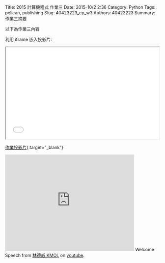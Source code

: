 Title: 2015 計算機程式 作業三
Date: 2015-10/2 2:36
Category: Python
Tags: pelican, publishing
Slug: 40423223_cp_w3
Authors: 40423223
Summary: 作業三摘要

以下為作業三內容

利用 iframe 嵌入投影片:

<iframe src="40423223_cp_w3_p.html" width="500" height="300"></iframe>

[作業投影片](40423223_cp_w3_p.html){:target="_blank"}

<iframe width="420" height="315" src="https://www.youtube.com/embed/1plCAEzFUL4" frameborder="0" allowfullscreen></iframe> Welcome Speech</a> from <a href="https://www.youtube.com/channel/UCLi4mKJA8x0fIPYRoXYU4Fg/videos">林德威 KMOL</a> on <a href="https://www.youtube.com/">youtube</a>.</p>